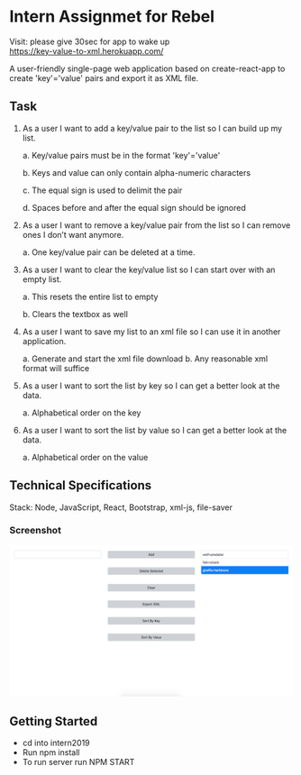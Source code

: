 # Intern Assignmet for Rebel
Visit: please give 30sec for app to wake up  
https://key-value-to-xml.herokuapp.com/ 

A user-friendly single-page web application based on create-react-app to create 'key'='value' pairs and export it as XML file.

## Task

1. As a user I want to add a key/value pair to the list so I can build up my list.

    a. Key/value pairs must be in the format 'key'='value'

    b. Keys and value can only contain alpha-numeric characters
    
    c. The equal sign is used to delimit the pair

    d. Spaces before and after the equal sign should be ignored

2. As a user I want to remove a key/value pair from the list so I can remove ones I don’t want anymore.
    
    a. One key/value pair can be deleted at a time.

3. As a user I want to clear the key/value list so I can start over with an empty list.

    a. This resets the entire list to empty
    
    b. Clears the textbox as well

4. As a user I want to save my list to an xml file so I can use it in another application.

    a. Generate and start the xml file download
    b. Any reasonable xml format will suffice

5. As a user I want to sort the list by key so I can get a better look at the data.
    
    a. Alphabetical order on the key

6. As a user I want to sort the list by value so I can get a better look at the data.
    
    a. Alphabetical order on the value

## Technical Specifications
Stack: Node, JavaScript, React, Bootstrap, xml-js, file-saver

### Screenshot
![Screenshot](./docs/Screenshot.png)

## Getting Started
- cd into intern2019
- Run npm install
- To run server run NPM START

